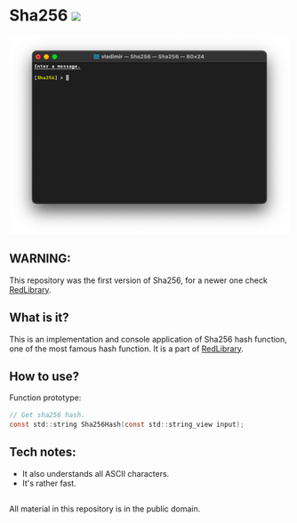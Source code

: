 # Sha256 ![](https://img.shields.io/apm/l/vim-mode)

![plot](./Screenshots/Sha256_main.png)

## WARNING:
This repository was the first version of Sha256, for a newer one check [RedLibrary](https://github.com/Red-company/RedLibrary).

## What is it?

This is an implementation and console application of Sha256 hash function, one of the most famous hash function. It is a part of [RedLibrary](https://github.com/Red-company/RedLibrary).

## How to use?

Function prototype:

```C
// Get sha256 hash.
const std::string Sha256Hash(const std::string_view input);
```

## Tech notes:

* It also understands all ASCII characters.
* It's rather fast.

##
All material in this repository is in the public domain.
